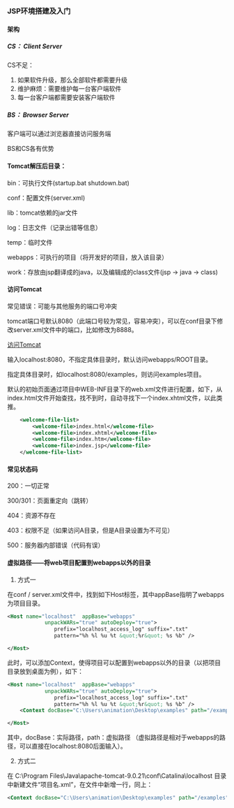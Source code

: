 ### JSP环境搭建及入门

#### 架构

##### CS： Client Server

CS不足：

1. 如果软件升级，那么全部软件都需要升级
2. 维护麻烦：需要维护每一台客户端软件
3. 每一台客户端都需要安装客户端软件

##### BS： Browser Server

客户端可以通过浏览器直接访问服务端

BS和CS各有优势



#### Tomcat解压后目录：

bin：可执行文件(startup.bat shutdown.bat)

conf：配置文件(server.xml)

lib：tomcat依赖的jar文件

log：日志文件（记录出错等信息）

temp：临时文件

webapps：可执行的项目（将开发好的项目，放入该目录）

work：存放由jsp翻译成的java，以及编辑成的class文件(jsp -> java -> class)



#### 访问Tomcat

常见错误：可能与其他服务的端口号冲突

tomcat端口号默认8080（此端口号较为常见，容易冲突），可以在conf目录下修改server.xml文件中的端口，比如修改为8888。

[访问Tomcat](http://localhost:8080/)



输入localhost:8080，不指定具体目录时，默认访问webapps/ROOT目录。

指定具体目录时，如localhost:8080/examples，则访问examples项目。

默认的初始页面通过项目中WEB-INF目录下的web.xml文件进行配置，如下，从index.html文件开始查找，找不到时，自动寻找下一个index.xhtml文件，以此类推。

```xml
    <welcome-file-list>
        <welcome-file>index.html</welcome-file>
        <welcome-file>index.xhtml</welcome-file>
        <welcome-file>index.htm</welcome-file>
        <welcome-file>index.jsp</welcome-file>
    </welcome-file-list>
```



#### 常见状态码

200：一切正常

300/301：页面重定向（跳转）

404：资源不存在

403：权限不足（如果访问A目录，但是A目录设置为不可见）

500：服务器内部错误（代码有误）



#### 虚拟路径——将web项目配置到webapps以外的目录

1. 方式一

在conf / server.xml文件中，找到如下Host标签，其中appBase指明了webapps为项目目录。

```xml
<Host name="localhost"  appBase="webapps"
            unpackWARs="true" autoDeploy="true">
               prefix="localhost_access_log" suffix=".txt"
               pattern="%h %l %u %t &quot;%r&quot; %s %b" />

</Host>
```

此时，可以添加Context，使得项目可以配置到webapps以外的目录（以把项目目录放到桌面为例），如下：

```xml
<Host name="localhost"  appBase="webapps"
            unpackWARs="true" autoDeploy="true">
               prefix="localhost_access_log" suffix=".txt"
               pattern="%h %l %u %t &quot;%r&quot; %s %b" />
    <Context docBase="C:\Users\animation\Desktop\examples" path="/examples" />

</Host>
```

其中，docBase：实际路径，path：虚拟路径 （虚拟路径是相对于webapps的路径，可以直接在localhost:8080后面输入）。



2. 方式二

在 C:\Program Files\Java\apache-tomcat-9.0.21\conf\Catalina\localhost 目录中新建文件“项目名.xml”，在文件中新增一行，同上：

```xml
<Context docBase="C:\Users\animation\Desktop\examples" path="/examples" />
```


